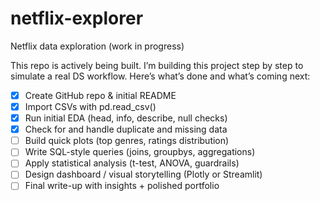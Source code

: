 # netflix-explorer
Netflix data exploration (work in progress)

This repo is actively being built.
I’m building this project step by step to simulate a real DS workflow. Here’s what’s done and what’s coming next:

- [x] Create GitHub repo & initial README
- [x]  Import CSVs with pd.read_csv()
- [x]  Run initial EDA (head, info, describe, null checks)
- [x]  Check for and handle duplicate and missing data
- [ ]  Build quick plots (top genres, ratings distribution)
- [ ]  Write SQL-style queries (joins, groupbys, aggregations)
- [ ]  Apply statistical analysis (t-test, ANOVA, guardrails)
- [ ]  Design dashboard / visual storytelling (Plotly or Streamlit)
- [ ]  Final write-up with insights + polished portfolio
